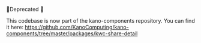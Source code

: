 🚨Deprecated 🚨

This codebase is now part of the kano-components repository. You can find it here: https://github.com/KanoComputing/kano-components/tree/master/packages/kwc-share-detail

